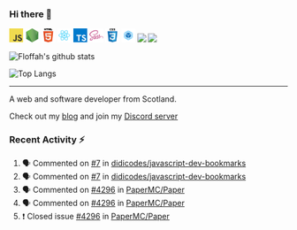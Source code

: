 ### Hi there 👋

<img src="https://raw.githubusercontent.com/github/explore/80688e429a7d4ef2fca1e82350fe8e3517d3494d/topics/javascript/javascript.png" height="25"/>  <img src="https://raw.githubusercontent.com/github/explore/80688e429a7d4ef2fca1e82350fe8e3517d3494d/topics/nodejs/nodejs.png" height="25"/>  <img src="https://raw.githubusercontent.com/github/explore/80688e429a7d4ef2fca1e82350fe8e3517d3494d/topics/html/html.png" height="25"/>  <img src="https://raw.githubusercontent.com/github/explore/80688e429a7d4ef2fca1e82350fe8e3517d3494d/topics/react/react.png" height="25"/>  <img src="https://raw.githubusercontent.com/github/explore/80688e429a7d4ef2fca1e82350fe8e3517d3494d/topics/typescript/typescript.png" height="25"/>  <img src="https://raw.githubusercontent.com/github/explore/80688e429a7d4ef2fca1e82350fe8e3517d3494d/topics/sass/sass.png" height="25"/>  <img src="https://raw.githubusercontent.com/github/explore/80688e429a7d4ef2fca1e82350fe8e3517d3494d/topics/css/css.png" height="25"/>  <img src="https://raw.githubusercontent.com/github/explore/80688e429a7d4ef2fca1e82350fe8e3517d3494d/topics/webpack/webpack.png" height="25"/>  <img src="https://avatars0.githubusercontent.com/u/20165699?s=200&v=4" height="25"/>  <img src="https://avatars1.githubusercontent.com/u/12101536?s=200&v=4" height="25"/>

![Floffah's github stats](https://github-readme-stats.vercel.app/api?username=floffah&count_private=true&show_icons=true&theme=default)

![Top Langs](https://github-readme-stats.vercel.app/api/top-langs/?username=floffah&layout=compact&theme=default)

---

A web and software developer from Scotland.

Check out my [blog](https://blog.floffah.dev) and join my [Discord server](https://discord.gg/bc8Y2y9)

### Recent Activity ⚡
<!--START_SECTION:activity-->
1. 🗣 Commented on [#7](https://github.com//didicodes/javascript-dev-bookmarks/issues/7) in [didicodes/javascript-dev-bookmarks](https://github.com//didicodes/javascript-dev-bookmarks)
2. 🗣 Commented on [#7](https://github.com//didicodes/javascript-dev-bookmarks/issues/7) in [didicodes/javascript-dev-bookmarks](https://github.com//didicodes/javascript-dev-bookmarks)
3. 🗣 Commented on [#4296](https://github.com//PaperMC/Paper/issues/4296) in [PaperMC/Paper](https://github.com//PaperMC/Paper)
4. 🗣 Commented on [#4296](https://github.com//PaperMC/Paper/issues/4296) in [PaperMC/Paper](https://github.com//PaperMC/Paper)
5. ❗️ Closed issue [#4296](https://github.com//PaperMC/Paper/issues/4296) in [PaperMC/Paper](https://github.com//PaperMC/Paper)
<!--END_SECTION:activity-->
